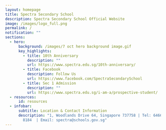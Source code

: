 ```yaml
---
layout: homepage
title: Spectra Secondary School
description: Spectra Secondary School Official Website
image: /images/logo_full.png
permalink: /
notification: ""
sections:
  - hero:
      background: /images/7 oct hero background image.gif
      key_highlights:
        - title: 10th Anniversary
          description: ""
          url: https://www.spectra.edu.sg/10th-anniversary/
        - title: Facebook
          description: Follow Us
          url: https://www.facebook.com/SpectraSecondarySchool
        - title: Sec 1 Admission
          description: ""
          url: https://www.spectra.edu.sg/i-am-a/prospective-student/
  - resources:
      id: resources
  - infobar:
      subtitle: Location & Contact Information
      description: "1, Woodlands Drive 64, Singapore 737758 | Tel: 6466 0775 | 6805
        8184  | Email: spectra@schools.gov.sg"
---
```

